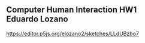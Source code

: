 Computer Human Interaction HW1  
Eduardo Lozano
---
https://editor.p5js.org/elozano2/sketches/LLdUBzbo7

